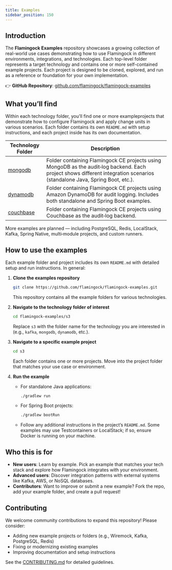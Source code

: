 ```yaml
---
title: Examples
sidebar_position: 150
---
```


## Introduction

The **Flamingock Examples** repository showcases a growing collection of real-world use cases demonstrating how to use Flamingock in different environments, integrations, and technologies. Each top-level folder represents a target technology and contains one or more self-contained example projects. Each project is designed to be cloned, explored, and run as a reference or foundation for your own implementation.

👉 **GitHub Repository**: [github.com/flamingock/flamingock-examples](https://github.com/flamingock/flamingock-examples)


## What you’ll find

Within each technology folder, you’ll find one or more example ​projects that demonstrate how to configure Flamingock and apply change units in various scenarios. Each folder contains its own `README.md` with setup instructions, and each project inside has its own documentation.

| Technology Folder                                                                 | Description                                                                                                                                                               |
|-----------------------------------------------------------------------------------|---------------------------------------------------------------------------------------------------------------------------------------------------------------------------|
| [mongodb](https://github.com/flamingock/flamingock-examples/tree/master/mongodb)     | Folder containing Flamingock CE projects using MongoDB as the audit‐log backend. Each project shows different integration scenarios (standalone Java, Spring Boot, etc.). |
| [dynamodb](https://github.com/flamingock/flamingock-examples/tree/master/dynamodb)   | Folder containing Flamingock CE projects using Amazon DynamoDB for audit logging. Includes both standalone and Spring Boot examples.                                      |
| [couchbase](https://github.com/flamingock/flamingock-examples/tree/master/couchbase) | Folder containing Flamingock CE projects using Couchbase as the audit‐log backend.                                                                                        |

More examples are planned — including PostgreSQL, Redis, LocalStack, Kafka, Spring Native, multi‐module projects, and custom runners.


## How to use the examples

Each example folder and project includes its own `README.md` with detailed setup and run instructions. In general:

1. **Clone the examples repository**
   ```bash
   git clone https://github.com/flamingock/flamingock-examples.git
   ```  
   This repository contains all the example folders for various technologies.

2. **Navigate to the technology folder of interest**
   ```bash
   cd flamingock-examples/s3
   ```  
   Replace `s3` with the folder name for the technology you are interested in (e.g., `kafka`, `mongodb`, `dynamodb`, etc.).

3. **Navigate to a specific example project**
   ```bash
   cd s3
   ```  
   Each folder contains one or more projects. Move into the project folder that matches your use case or environment.

4. **Run the example**
   - For standalone Java applications:
     ```bash
     ./gradlew run
     ```  
   - For Spring Boot projects:
     ```bash
     ./gradlew bootRun
     ```  
   - Follow any additional instructions in the project’s `README.md`. Some examples may use Testcontainers or LocalStack; if so, ensure Docker is running on your machine.


## Who this is for

- **New users**: Learn by example. Pick an example that matches your tech stack and explore how Flamingock integrates with your environment.
- **Advanced users**: Discover integration patterns with external systems like Kafka, AWS, or NoSQL databases.
- **Contributors**: Want to improve or submit a new example? Fork the repo, add your example folder, and create a pull request!


## Contributing

We welcome community contributions to expand this repository! Please consider:

- Adding new example projects or folders (e.g., Wiremock, Kafka, PostgreSQL, Redis)
- Fixing or modernizing existing examples
- Improving documentation and setup instructions

See the [CONTRIBUTING.md](https://github.com/flamingock/flamingock-examples/blob/master/CONTRIBUTING.md) for detailed guidelines.
